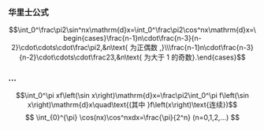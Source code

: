 
### 华里士公式
$$\int_0^\frac\pi2\sin^nx\mathrm{d}x=\int_0^\frac\pi2\cos^nx\mathrm{d}x=\begin{cases}\frac{n-1}n\cdot\frac{n-3}{n-2}\cdot\cdots\cdot\frac\pi2,&n\text{ 为正偶数 ,}\\\frac{n-1}n\cdot\frac{n-3}{n-2}\cdot\cdots\cdot\frac23,&n\text{ 为大于 1 的奇数}.\end{cases}$$
### ...
$$\int_0^\pi xf\left(\sin x\right)\mathrm{d}x=\frac\pi2\int_0^\pi f\left(\sin x\right)\mathrm{d}x\quad\text{(其中 }f\left(x\right)\text{连续})$$
$$
\int_{0}^{\pi} \cos(nx)\cos^nxdx=\frac{\pi}{2^n} (n=0,1,2,...)
$$
